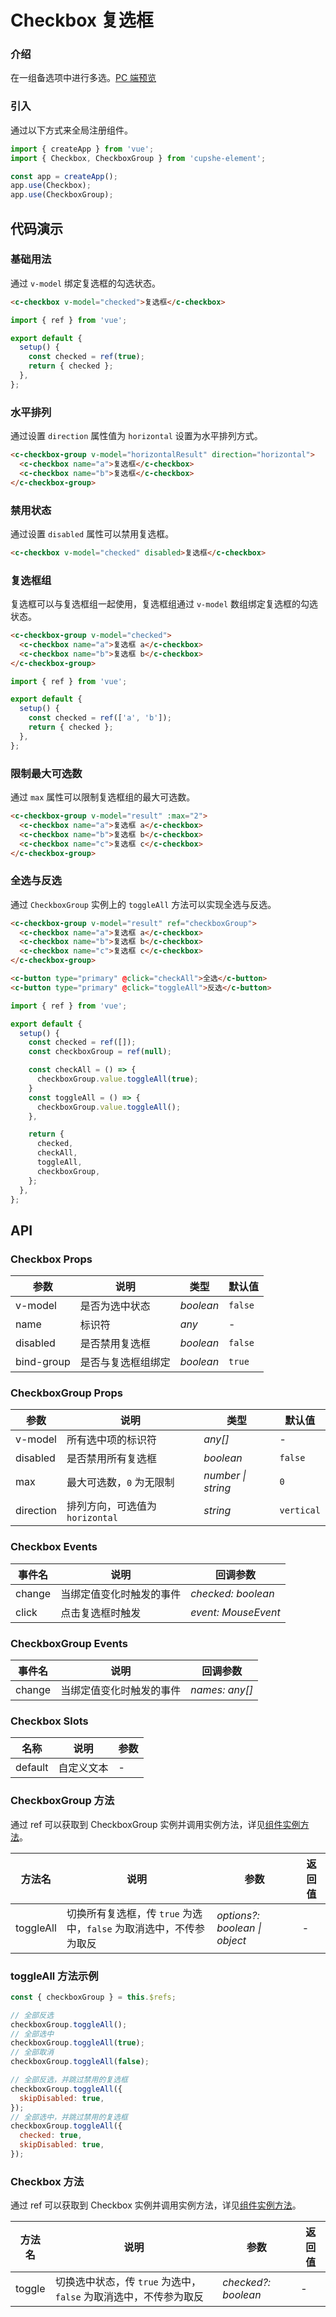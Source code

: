 # Checkbox 复选框

### 介绍

在一组备选项中进行多选。[PC 端预览](/mobile.html#/checkbox)

### 引入

通过以下方式来全局注册组件。

```js
import { createApp } from 'vue';
import { Checkbox, CheckboxGroup } from 'cupshe-element';

const app = createApp();
app.use(Checkbox);
app.use(CheckboxGroup);
```

## 代码演示

### 基础用法

通过 `v-model` 绑定复选框的勾选状态。

```html
<c-checkbox v-model="checked">复选框</c-checkbox>
```

```js
import { ref } from 'vue';

export default {
  setup() {
    const checked = ref(true);
    return { checked };
  },
};
```

### 水平排列

通过设置 `direction` 属性值为 `horizontal` 设置为水平排列方式。

```html
<c-checkbox-group v-model="horizontalResult" direction="horizontal">
  <c-checkbox name="a">复选框</c-checkbox>
  <c-checkbox name="b">复选框</c-checkbox>
</c-checkbox-group>
```

### 禁用状态

通过设置 `disabled` 属性可以禁用复选框。

```html
<c-checkbox v-model="checked" disabled>复选框</c-checkbox>
```

### 复选框组

复选框可以与复选框组一起使用，复选框组通过 `v-model` 数组绑定复选框的勾选状态。

```html
<c-checkbox-group v-model="checked">
  <c-checkbox name="a">复选框 a</c-checkbox>
  <c-checkbox name="b">复选框 b</c-checkbox>
</c-checkbox-group>
```

```js
import { ref } from 'vue';

export default {
  setup() {
    const checked = ref(['a', 'b']);
    return { checked };
  },
};
```

### 限制最大可选数

通过 `max` 属性可以限制复选框组的最大可选数。

```html
<c-checkbox-group v-model="result" :max="2">
  <c-checkbox name="a">复选框 a</c-checkbox>
  <c-checkbox name="b">复选框 b</c-checkbox>
  <c-checkbox name="c">复选框 c</c-checkbox>
</c-checkbox-group>
```

### 全选与反选

通过 `CheckboxGroup` 实例上的 `toggleAll` 方法可以实现全选与反选。

```html
<c-checkbox-group v-model="result" ref="checkboxGroup">
  <c-checkbox name="a">复选框 a</c-checkbox>
  <c-checkbox name="b">复选框 b</c-checkbox>
  <c-checkbox name="c">复选框 c</c-checkbox>
</c-checkbox-group>

<c-button type="primary" @click="checkAll">全选</c-button>
<c-button type="primary" @click="toggleAll">反选</c-button>
```

```js
import { ref } from 'vue';

export default {
  setup() {
    const checked = ref([]);
    const checkboxGroup = ref(null);

    const checkAll = () => {
      checkboxGroup.value.toggleAll(true);
    }
    const toggleAll = () => {
      checkboxGroup.value.toggleAll();
    },

    return {
      checked,
      checkAll,
      toggleAll,
      checkboxGroup,
    };
  },
};
```

## API

### Checkbox Props

| 参数       | 说明               | 类型      | 默认值  |
| ---------- | ------------------ | --------- | ------- |
| v-model    | 是否为选中状态     | _boolean_ | `false` |
| name       | 标识符             | _any_     | -       |
| disabled   | 是否禁用复选框     | _boolean_ | `false` |
| bind-group | 是否与复选框组绑定 | _boolean_ | `true`  |

### CheckboxGroup Props

| 参数      | 说明                            | 类型               | 默认值     |
| --------- | ------------------------------- | ------------------ | ---------- |
| v-model   | 所有选中项的标识符              | _any[]_            | -          |
| disabled  | 是否禁用所有复选框              | _boolean_          | `false`    |
| max       | 最大可选数，`0` 为无限制        | _number \| string_ | `0`        |
| direction | 排列方向，可选值为 `horizontal` | _string_           | `vertical` |

### Checkbox Events

| 事件名 | 说明                     | 回调参数            |
| ------ | ------------------------ | ------------------- |
| change | 当绑定值变化时触发的事件 | _checked: boolean_  |
| click  | 点击复选框时触发         | _event: MouseEvent_ |

### CheckboxGroup Events

| 事件名 | 说明                     | 回调参数       |
| ------ | ------------------------ | -------------- |
| change | 当绑定值变化时触发的事件 | _names: any[]_ |

### Checkbox Slots

| 名称    | 说明       | 参数 |
| ------- | ---------- | ---- |
| default | 自定义文本 | -    |

### CheckboxGroup 方法

通过 ref 可以获取到 CheckboxGroup 实例并调用实例方法，详见[组件实例方法](#/zh-CN/advanced-usage#zu-jian-shi-li-fang-fa)。

| 方法名    | 说明                                                               | 参数                          | 返回值 |
| --------- | ------------------------------------------------------------------ | ----------------------------- | ------ |
| toggleAll | 切换所有复选框，传 `true` 为选中，`false` 为取消选中，不传参为取反 | _options?: boolean \| object_ | -      |

### toggleAll 方法示例

```js
const { checkboxGroup } = this.$refs;

// 全部反选
checkboxGroup.toggleAll();
// 全部选中
checkboxGroup.toggleAll(true);
// 全部取消
checkboxGroup.toggleAll(false);

// 全部反选，并跳过禁用的复选框
checkboxGroup.toggleAll({
  skipDisabled: true,
});
// 全部选中，并跳过禁用的复选框
checkboxGroup.toggleAll({
  checked: true,
  skipDisabled: true,
});
```

### Checkbox 方法

通过 ref 可以获取到 Checkbox 实例并调用实例方法，详见[组件实例方法](#/zh-CN/advanced-usage#zu-jian-shi-li-fang-fa)。

| 方法名 | 说明                                                             | 参数                | 返回值 |
| ------ | ---------------------------------------------------------------- | ------------------- | ------ |
| toggle | 切换选中状态，传 `true` 为选中，`false` 为取消选中，不传参为取反 | _checked?: boolean_ | -      |
